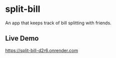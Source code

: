 # split-bill
An app that keeps track of bill splitting with friends.

## Live Demo
https://split-bill-d2r6.onrender.com

